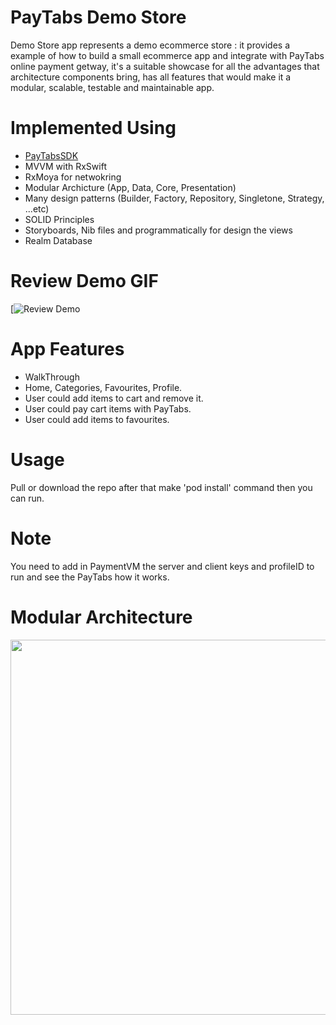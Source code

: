 # PayTabs Demo Store

Demo Store app represents a demo ecommerce store : it provides a example of how to build a small ecommerce app and integrate with PayTabs online payment getway, it's a suitable showcase for all the advantages that architecture components bring, has all features that would make it a modular, scalable, testable and maintainable app.

# Implemented Using

* [PayTabsSDK](https://github.com/paytabscom/paytabs-ios-library-sample) 
* MVVM with RxSwift
* RxMoya for netwokring
* Modular Archicture (App, Data, Core, Presentation)
* Many design patterns (Builder, Factory, Repository, Singletone, Strategy, ...etc)
* SOLID Principles
* Storyboards, Nib files and programmatically for design the views
* Realm Database

# Review Demo GIF
 [![Review Demo](https://user-images.githubusercontent.com/23103108/136822213-3dfc1418-649c-496b-bf0b-c72a8de84578.gif)
 
# App Features

* WalkThrough 
* Home, Categories, Favourites, Profile.
* User could add items to cart and remove it.
* User could pay cart items with PayTabs.
* User could add items to favourites.

# Usage

Pull or download the repo after that make  'pod install' command then you can run.

# Note
You need to add in PaymentVM the server and client keys and profileID to run and see the PayTabs how it works.


# Modular Architecture

  <img src="https://github.com/mohammed-salah-zidane/TwitterClone/blob/main/blob/modular-arch-diagram.png" height="600">
 
